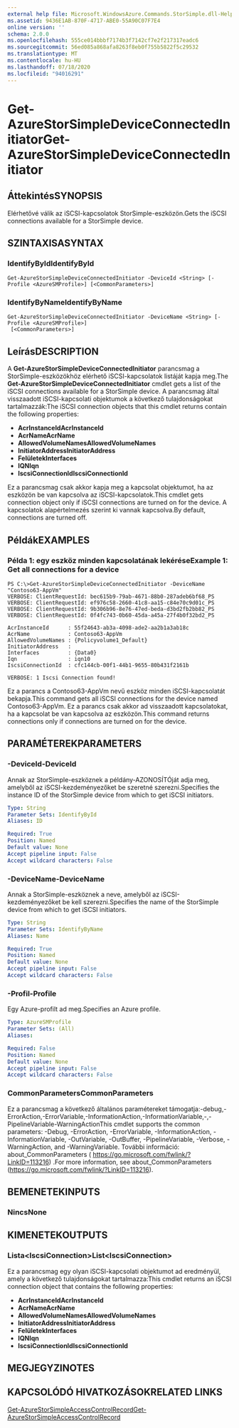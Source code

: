 ```yaml
---
external help file: Microsoft.WindowsAzure.Commands.StorSimple.dll-Help.xml
ms.assetid: 9436E1AB-870F-4717-ABE0-55A90C07F7E4
online version: ''
schema: 2.0.0
ms.openlocfilehash: 555ce014bbbf7174b3f7142cf7e2f217317eadc6
ms.sourcegitcommit: 56ed085a868afa8263f8eb0f755b5822f5c29532
ms.translationtype: MT
ms.contentlocale: hu-HU
ms.lasthandoff: 07/18/2020
ms.locfileid: "94016291"
---
```

# <span data-ttu-id="fade9-101">Get-AzureStorSimpleDeviceConnectedInitiator</span><span class="sxs-lookup"><span data-stu-id="fade9-101">Get-AzureStorSimpleDeviceConnectedInitiator</span></span>

## <span data-ttu-id="fade9-102">Áttekintés</span><span class="sxs-lookup"><span data-stu-id="fade9-102">SYNOPSIS</span></span>
<span data-ttu-id="fade9-103">Elérhetővé válik az iSCSI-kapcsolatok StorSimple-eszközön.</span><span class="sxs-lookup"><span data-stu-id="fade9-103">Gets the iSCSI connections available for a StorSimple device.</span></span>

## <span data-ttu-id="fade9-104">SZINTAXISA</span><span class="sxs-lookup"><span data-stu-id="fade9-104">SYNTAX</span></span>

### <span data-ttu-id="fade9-105">IdentifyById</span><span class="sxs-lookup"><span data-stu-id="fade9-105">IdentifyById</span></span>
```
Get-AzureStorSimpleDeviceConnectedInitiator -DeviceId <String> [-Profile <AzureSMProfile>] [<CommonParameters>]
```

### <span data-ttu-id="fade9-106">IdentifyByName</span><span class="sxs-lookup"><span data-stu-id="fade9-106">IdentifyByName</span></span>
```
Get-AzureStorSimpleDeviceConnectedInitiator -DeviceName <String> [-Profile <AzureSMProfile>]
 [<CommonParameters>]
```

## <span data-ttu-id="fade9-107">Leírás</span><span class="sxs-lookup"><span data-stu-id="fade9-107">DESCRIPTION</span></span>
<span data-ttu-id="fade9-108">A **Get-AzureStorSimpleDeviceConnectedInitiator** parancsmag a StorSimple-eszközökhöz elérhető iSCSI-kapcsolatok listáját kapja meg.</span><span class="sxs-lookup"><span data-stu-id="fade9-108">The **Get-AzureStorSimpleDeviceConnectedInitiator** cmdlet gets a list of the iSCSI connections available for a StorSimple device.</span></span>
<span data-ttu-id="fade9-109">A parancsmag által visszaadott iSCSI-kapcsolati objektumok a következő tulajdonságokat tartalmazzák:</span><span class="sxs-lookup"><span data-stu-id="fade9-109">The iSCSI connection objects that this cmdlet returns contain the following properties:</span></span>

- <span data-ttu-id="fade9-110">**AcrInstanceId**</span><span class="sxs-lookup"><span data-stu-id="fade9-110">**AcrInstanceId**</span></span>
- <span data-ttu-id="fade9-111">**AcrName**</span><span class="sxs-lookup"><span data-stu-id="fade9-111">**AcrName**</span></span>
- <span data-ttu-id="fade9-112">**AllowedVolumeNames**</span><span class="sxs-lookup"><span data-stu-id="fade9-112">**AllowedVolumeNames**</span></span>
- <span data-ttu-id="fade9-113">**InitiatorAddress**</span><span class="sxs-lookup"><span data-stu-id="fade9-113">**InitiatorAddress**</span></span>
- <span data-ttu-id="fade9-114">**Felületek**</span><span class="sxs-lookup"><span data-stu-id="fade9-114">**Interfaces**</span></span>
- <span data-ttu-id="fade9-115">**IQN**</span><span class="sxs-lookup"><span data-stu-id="fade9-115">**Iqn**</span></span>
- <span data-ttu-id="fade9-116">**IscsiConnectionId**</span><span class="sxs-lookup"><span data-stu-id="fade9-116">**IscsiConnectionId**</span></span>

<span data-ttu-id="fade9-117">Ez a parancsmag csak akkor kapja meg a kapcsolat objektumot, ha az eszközön be van kapcsolva az iSCSI-kapcsolatok.</span><span class="sxs-lookup"><span data-stu-id="fade9-117">This cmdlet gets connection object only if iSCSI connections are turned on for the device.</span></span>
<span data-ttu-id="fade9-118">A kapcsolatok alapértelmezés szerint ki vannak kapcsolva.</span><span class="sxs-lookup"><span data-stu-id="fade9-118">By default, connections are turned off.</span></span>

## <span data-ttu-id="fade9-119">Példák</span><span class="sxs-lookup"><span data-stu-id="fade9-119">EXAMPLES</span></span>

### <span data-ttu-id="fade9-120">Példa 1: egy eszköz minden kapcsolatának lekérése</span><span class="sxs-lookup"><span data-stu-id="fade9-120">Example 1: Get all connections for a device</span></span>
```
PS C:\>Get-AzureStorSimpleDeviceConnectedInitiator -DeviceName "Contoso63-AppVm"
VERBOSE: ClientRequestId: bec615b9-79ab-4671-88b0-287adeb6bf68_PS
VERBOSE: ClientRequestId: ef976c58-2660-41c8-aa15-c84e70c9d01c_PS
VERBOSE: ClientRequestId: 9b306b96-8e76-47ed-beda-d3bd2fb2bb82_PS
VERBOSE: ClientRequestId: 0f4fc743-0b60-45da-a45a-27f4b0f32bd2_PS

AcrInstanceId      : 55f24643-ab3a-4098-ade2-aa2b1a3ab18c
AcrName            : Contoso63-AppVm
AllowedVolumeNames : {Policyvolume1_Default}
InitiatorAddress   : 
Interfaces         : {Data0}
Iqn                : iqn10
IscsiConnectionId  : cfc144cb-00f1-44b1-9655-80b431f2161b

VERBOSE: 1 Iscsi Connection found!
```

<span data-ttu-id="fade9-121">Ez a parancs a Contoso63-AppVm nevű eszköz minden iSCSI-kapcsolatát bekapja.</span><span class="sxs-lookup"><span data-stu-id="fade9-121">This command gets all iSCSI connections for the device named Contoso63-AppVm.</span></span>
<span data-ttu-id="fade9-122">Ez a parancs csak akkor ad visszaadott kapcsolatokat, ha a kapcsolat be van kapcsolva az eszközön.</span><span class="sxs-lookup"><span data-stu-id="fade9-122">This command returns connections only if connections are turned on for the device.</span></span>

## <span data-ttu-id="fade9-123">PARAMÉTEREK</span><span class="sxs-lookup"><span data-stu-id="fade9-123">PARAMETERS</span></span>

### <span data-ttu-id="fade9-124">-DeviceId</span><span class="sxs-lookup"><span data-stu-id="fade9-124">-DeviceId</span></span>
<span data-ttu-id="fade9-125">Annak az StorSimple-eszköznek a példány-AZONOSÍTÓját adja meg, amelyből az iSCSI-kezdeményezőket be szeretné szerezni.</span><span class="sxs-lookup"><span data-stu-id="fade9-125">Specifies the instance ID of the StorSimple device from which to get iSCSI initiators.</span></span>

```yaml
Type: String
Parameter Sets: IdentifyById
Aliases: ID

Required: True
Position: Named
Default value: None
Accept pipeline input: False
Accept wildcard characters: False
```

### <span data-ttu-id="fade9-126">-DeviceName</span><span class="sxs-lookup"><span data-stu-id="fade9-126">-DeviceName</span></span>
<span data-ttu-id="fade9-127">Annak a StorSimple-eszköznek a neve, amelyből az iSCSI-kezdeményezőket be kell szerezni.</span><span class="sxs-lookup"><span data-stu-id="fade9-127">Specifies the name of the StorSimple device from which to get iSCSI initiators.</span></span>

```yaml
Type: String
Parameter Sets: IdentifyByName
Aliases: Name

Required: True
Position: Named
Default value: None
Accept pipeline input: False
Accept wildcard characters: False
```

### <span data-ttu-id="fade9-128">-Profil</span><span class="sxs-lookup"><span data-stu-id="fade9-128">-Profile</span></span>
<span data-ttu-id="fade9-129">Egy Azure-profilt ad meg.</span><span class="sxs-lookup"><span data-stu-id="fade9-129">Specifies an Azure profile.</span></span>

```yaml
Type: AzureSMProfile
Parameter Sets: (All)
Aliases: 

Required: False
Position: Named
Default value: None
Accept pipeline input: False
Accept wildcard characters: False
```

### <span data-ttu-id="fade9-130">CommonParameters</span><span class="sxs-lookup"><span data-stu-id="fade9-130">CommonParameters</span></span>
<span data-ttu-id="fade9-131">Ez a parancsmag a következő általános paramétereket támogatja:-debug,-ErrorAction,-ErrorVariable,-InformationAction,-InformationVariable,-,-PipelineVariable-WarningAction</span><span class="sxs-lookup"><span data-stu-id="fade9-131">This cmdlet supports the common parameters: -Debug, -ErrorAction, -ErrorVariable, -InformationAction, -InformationVariable, -OutVariable, -OutBuffer, -PipelineVariable, -Verbose, -WarningAction, and -WarningVariable.</span></span> <span data-ttu-id="fade9-132">További információ: about_CommonParameters ( https://go.microsoft.com/fwlink/?LinkID=113216) .</span><span class="sxs-lookup"><span data-stu-id="fade9-132">For more information, see about_CommonParameters (https://go.microsoft.com/fwlink/?LinkID=113216).</span></span>

## <span data-ttu-id="fade9-133">BEMENETEK</span><span class="sxs-lookup"><span data-stu-id="fade9-133">INPUTS</span></span>

### <span data-ttu-id="fade9-134">Nincs</span><span class="sxs-lookup"><span data-stu-id="fade9-134">None</span></span>

## <span data-ttu-id="fade9-135">KIMENETEK</span><span class="sxs-lookup"><span data-stu-id="fade9-135">OUTPUTS</span></span>

### <span data-ttu-id="fade9-136">Lista\<IscsiConnection\></span><span class="sxs-lookup"><span data-stu-id="fade9-136">List\<IscsiConnection\></span></span>
<span data-ttu-id="fade9-137">Ez a parancsmag egy olyan iSCSI-kapcsolati objektumot ad eredményül, amely a következő tulajdonságokat tartalmazza:</span><span class="sxs-lookup"><span data-stu-id="fade9-137">This cmdlet returns an iSCSI connection object that contains the following properties:</span></span> 

- <span data-ttu-id="fade9-138">**AcrInstanceId**</span><span class="sxs-lookup"><span data-stu-id="fade9-138">**AcrInstanceId**</span></span>
- <span data-ttu-id="fade9-139">**AcrName**</span><span class="sxs-lookup"><span data-stu-id="fade9-139">**AcrName**</span></span>
- <span data-ttu-id="fade9-140">**AllowedVolumeNames**</span><span class="sxs-lookup"><span data-stu-id="fade9-140">**AllowedVolumeNames**</span></span>
- <span data-ttu-id="fade9-141">**InitiatorAddress**</span><span class="sxs-lookup"><span data-stu-id="fade9-141">**InitiatorAddress**</span></span>
- <span data-ttu-id="fade9-142">**Felületek**</span><span class="sxs-lookup"><span data-stu-id="fade9-142">**Interfaces**</span></span>
- <span data-ttu-id="fade9-143">**IQN**</span><span class="sxs-lookup"><span data-stu-id="fade9-143">**Iqn**</span></span>
- <span data-ttu-id="fade9-144">**IscsiConnectionId**</span><span class="sxs-lookup"><span data-stu-id="fade9-144">**IscsiConnectionId**</span></span>

## <span data-ttu-id="fade9-145">MEGJEGYZI</span><span class="sxs-lookup"><span data-stu-id="fade9-145">NOTES</span></span>

## <span data-ttu-id="fade9-146">KAPCSOLÓDÓ HIVATKOZÁSOK</span><span class="sxs-lookup"><span data-stu-id="fade9-146">RELATED LINKS</span></span>

[<span data-ttu-id="fade9-147">Get-AzureStorSimpleAccessControlRecord</span><span class="sxs-lookup"><span data-stu-id="fade9-147">Get-AzureStorSimpleAccessControlRecord</span></span>](./Get-AzureStorSimpleAccessControlRecord.md)


